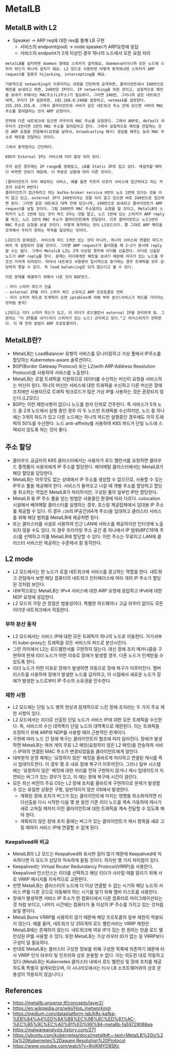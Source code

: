 # MetalLB

## MetalLB with L2
- Speaker -> ARP req에 대한 res를 통해 LB 구현
    - 서비스의 endpoint(pod) -> node speaker가 ARP요청에 응답
    - 서비스의 endpoint가 2개 이상인 경우 하나의 노드에서 모든 요청 처리

```
metalLB를 설치하면 daemon 형태로 스피커가 설치돼요, daemonset이니까 모든 노드에 스피커 파드가 하나씩 설치가 돼요. L2 모드로 사용하면 어떻게 동작하냐면 스피커가 ARP request를 일종의 hijacking, intercepting을 해요. 

기본적으로 networking이 이루어지는 과정을 간단하게 요약하면, 클라이언트에서 240번으로 패킷을 보내려고 하면, 240번은 IP이다. IP networking을 위한 것이고, 실질적으로 패킷을 보내기 위해서는 MAC주소(L2주소)가 필요하다. 그러면 240번, 그러니까 같은 네트워크 대역, 우리가 IP 설정하면, 192.168.0.240을 설정하고, netmask를 설정한다. 255.255.255.0. 그래서 클라이언트와 서버가 같은 네트워크 주소 안에 있으면 서버의 MAC 주소를 알려달라는 것이 ARP 요청이다.

만약에 다른 네트워크에 있으면 라우터의 MAC 주소를 요청한다. 그래서 ARP로, default 라우터가 1번이면 1번의 MAC 주소를 알려달라고 한다. 그래서 실질적으로 패킷을 전달하는 것은 ARP 요청을 전달해서(요청을 날려서, broadcasting 해서) 응답을 해주는 놈의 MAC 주소로 패킷을 전달하는 것이다.

그래서 동작원리는 간단하다. 

K8S의 External IP는 서비스에 이미 할당 되어 있다. 

우리 같은 경우에는 IP range를 정해놓고, LB를 Static IP로 잡고 있다. 재설치할 때마다 바뀌면 안되기 때문에. 이 부분은 상황에 따라 다른 것이다.

(클라이언트가 이미 해당하는 서비스, 예를 들면 카프카 브로커 서비스에 접근하려고 하는 카프카 브로커 0번이)
클라이언트가 접근하려고 하는 kafka-broker service 0번이 노드 1번에 있다는 것을 이미 알고 있고, external IP가 240번이라는 것을 이미 알고 있으면 바로 240번으로 접근하면 된다. 그러면 같은 네트워크 대역 안에 있으니까, 240번으로 보내려고 클라이언트가 ARP request를 날릴 것이다. 그럼 240번의 MAC 주소달라는 요청을 할 것이고, MetalLB의 스피커가 노드 1번에 있는 것이 파드 3라는 것을 알고, 노드 1번에 있는 스피커가 ARP reply를 하고, 노드 1번의 MAC 주소가 클라이언트에게 전달된다. 이후 클라이언트는 노드1번의 MAC 주소로 요청을 보낼 것이다. 이렇게 동작하는 것이 L2모드이다. 말 그대로 ARP 패킷을 조작해서 우리가 원하는 목적을 달성하는 것이다. 

L2모드의 문제점은, 서비스에 파드 1개만 있는 것이 아니라, 하나의 서비스와 연결된 파드가 여러 개 설정되어 있을 것이다. 그러면 ARP request가 들어왔을 때 2~3가 동시에 reply할 수는 없다. 그래서 MetalLB L2는 2개 이상일 경우에 리더를 선출한다. 리더로 선출된 노드가 ARP reply를 한다. 문제는 리더에게만 패킷을 보내기 때문에 리더가 있는 노드를 무조건 거치게 되어있다. 따라서 네트워크 사용량이 일시적으로 증가하는 경우 트래픽을 모두 감당하지 못할 수 있다. 즉 load balancing은 되지 않는다고 볼 수 있다.

이런 문제를 해결하기 위해서 나온 것이 BGP모드.
```
```
- 리더 스피커 파드가 선출
- external IP를 리더 스피커 파드 소유라고 ARP 프로토콜로 전파
- 리더 스피커 파드로 트래픽이 오면 iptables에 의해 부하 분산(서비스가 파드를 가리키는 것처럼 동작)

L2모드는 리더 스피커 파드가 있고, 이 리더가 로드밸런서 external IP를 관리하게 됨. 그 원리는 "이 IP들을 내가(리더 스피커가 있는 노드) 관리하고 있다."고 리더스피커가 전파한다. 이 때 전파 방법이 ARP 프로토콜이다. 
```


## MetalLB란?
- MetalLB는 LoadBalancer 유형의 서비스를 모니터링하고 가상 풀에서 IP주소를 할당하는 Kubernetes-aware 솔루션이다.
- BGP(Border Gateway Protocol) 또는 L2(with ARP:Address Resolution Protocol)를 사용하여 서비스를 노출한다.
- MetalLB는 로컬 트래픽을 지원하므로 데이터를 수신하는 머신이 요청을 서비스하는 머신이 된다. 하나의 머신만 서비스에 대한 트래픽을 수신하고 다른 머신은 장애 조치에만 사용되므로 트래픽 워크로드가 많은 가상 IP를 사용하는 것은 권장되지 않는다.(L2모드)
- BGP는 이런 제한사항이 없으나 노드를 원자 단위로 간주한다. 즉 서비스가 5개 노드 중 2개 노드에서 실행 중인 경우 이 두 노드만 트래픽을 수신하지만, 노드 중 하나에는 3개의 파드가 있고 다른 노드에는 하나의 파드만 실행중인 경우에도 각각 트래픽의 50%를 수신한다. 노드 anti-affinity를 사용하여 K8S 파드가 단일 노드에 스택되지 않도록 하는 것이 좋다.

## 주소 할당
- 클라우드 공급자의 K8S 클러스터에서는 사용자가 로드 밸런서를 요청하면 클라우드 플랫폼이 사용자에게 IP 주소를 할당한다. 베어메탈 클러스터에서는 MetalLB가 해당 할당을 담당한다.
- MetalLB는 아무것도 없는 상태에서 IP 주소를 생성할 수 없으므로, 사용할 수 있는 IP주소 풀을 제공해야 한다. 서비스가 들어오고 나갈 때 개별 주소를 할당하고 할당을 취소하는 작업은 MetalLB가 처리하지만, 구성된 풀의 일부인 IP만 할당한다.
- MetalLB 용 IP 주소 풀을 얻는 방법은 사용중인 환경에 따라 다르다. colocation 시설에서 베어메탈 클러스터를 실행하는 경우, 호스팅 제공업체에서 임대용 IP 주소를 제공할 수 있다. 이 경우 `/26`의 IP공간(64개 주소)을 임대하고 클러스터 서비스를 위해 해당 범위를 MetalLB에 제공하면 된다.
- 또는 클러스터를 사설로 사용하여 인근 LAN에 서비스를 제공하지만 인터넷에 노출되지 않을 수도 있다. 이 경우 프라이빗 주소 공간 중 하나에서 IP 범위(RFC1918 주소)를 선택하고 이를 MetalLB에 할당할 수 있다. 이런 주소는 무료이고 LAN에 클러스터 서비스만 제공하는 수준에서 잘 동작한다.

## L2 mode
- L2 모드에서는 한 노드가 로컬 네트워크에 서비스를 광고하는 역할을 한다. 네트워크 관점에서 보면 해당 컴퓨터의 네트워크 인터페이스에 여러 개의 IP 주소가 할당된 것처럼 보인다.
- 내부적으로는 MetalLB는 IPv4 서비스에 대한 ARP 요청에 응답하고 IPv6에 대한 NDP 요청에 응답한다.
- L2 모드의 가장 큰 장점은 범용성이다. 특별한 하드웨어나 고급 라우터 없이도 모든 이더넷 네트워크에서 작동한다.

### 부하 분산 동작
- L2 모드에서는 서비스 IP에 대한 모든 트래픽이 하나의 노드로 이동한다. 거기서부터 kube-proxy는 트래픽을 모든 서비스의 파드로 분산시킨다.
- 그런 의미에서 L2는 로드밸런서를 구현하지 않는다. 대신 장애 조치 메커니즘을 구현하여 현재 리더 노드가 어떤 이유로 장애가 발생할 경우, 다른 노드가 인계받을 수 있도록 한다.
- 리더 노드가 어떤 이유로 장애가 발생하면 자동으로 장애 복구가 이루어진다. 멤버 리스트를 사용하여 장애가 발생한 노드를 감지하고, 이 시점에서 새로운 노드가 장애가 발생한 노드로부터 IP 주소의 소유권을 인수한다.

### 제한 사항
- L2 모드에는 단일 노드 병목 현상과 잠재적으로 느린 장애 조치라는 두 가지 주요 제한 사항이 있다.
- L2 모드에서는 리더로 선출된 단일 노드가 서비스 IP에 대한 모든 트래픽을 수신한다. 즉, 서비스의 수신 대역폭이 단일 노드의 대역폭으로 제한된다. 이는 트래픽을 조정하기 위해 ARP와 NDP를 사용할 때의 근본적인 한계이다.
- 구현에 따라 노드 간 장애 복구는 클라이언트의 협조에 따라 달라진다. 장애가 발생하면 MetalLB는 여러 개의 무료 L2 패킷(요청하지 않은 L2 패킷)을 전송하여 서비스 IP와의 연결된 MAC 주소가 변경되었음을 클라이언트에게 알린다.
- 대부분의 운영 체제는 '요청하지 않은' 패킷을 올바르게 처리하고 연결된 캐시를 즉시 업데이트한다. 이 경우 몇 초 내로 장애 복구가 이루어진다. 그러나 일부 시스템에는 '요청하지 않은' 패킷에 대한 처리를 전혀 구현하지 않거나 캐시 업데이트가 지연되는 버그가 있는 경우가 있고, 이 때는 장애 복구에 시간이 걸린다.
- 모든 최신 버전의 주요 OS는 L2 장애 조치를 올바르게 구현하므로 문제가 발생할 수 있는 유일한 상황은 구형, 일반적이지 않은 OS에서 발생한다.
    - 계획된 장애 조치가 버그가 있는 클라이언트에 미치는 영향을 최소화하려면 리더선출을 다시 시작한 다음 몇 분 동안 기존 리더 노드를 계속 가동하여 캐시가 새로 고쳐질 때까지 이전 클라이언트에 대한 트래픽을 계속 전달할 수 있도록 해야 한다.
    - 게획되지 않은 장애 조치 중에는 버그가 있는 클라이언트가 캐시 항목을 새로 고칠 때까지 서비스 IP에 연결할 수 없게 된다.

### Keepalived와 비교
- MetalLB의 L2 모드는 Keepalived와 유사한 점이 많기 때문에 Keepalived에 익숙하다면 이 모드가 상당히 익숙하게 들릴 것이다. 하지만 몇 가지 차이점이 있다.
- Keepalived는 Virtual Router Redundancy Protocol(VRRP)을 사용한다. Keepalived 인스턴스는 리더를 선택하고 해당 리더가 사라질 때를 알리기 위해 서로 VRRP 메시지를 지속적으로 교환한다.
- 반면 MetalLB는 클러스터의 노드에 더 이상 연결할 수 없는 시기와 해당 노드의 서비스 IP를 다른 곳으로 이동해야 하는 시기를 알기 위해 멤버 리스트를 사용한다.
- 장애가 발생하면 서비스 IP 주소가 한 컴퓨터에서 다른 컴퓨터로 마이그레이션되는 것 처럼 보이고, 나머지 시간에는 컴퓨터가 둘 이상의 IP 주소를 가지고 있는 것처럼 보일 뿐이다.
- MetalLBsms VRRP를 사용하지 않기 때문에 해당 프로토콜의 일부 제한이 적용되지 않는다. 예를 들어, 네트워크 당 255개의 로드 밸런서라는 VRRP 제한은 MetalLB에는 존재하지 않는다. 네트워크에 여유 IP가 있는 한 원하는 만큼 로드 밸런싱된 IP를 사용할 수 있다. 또한 MetalLB는 가상 라우터 ID가 없는 등 VRRP보다 구성이 덜 필요하다.
- 반대로 MetalLB는 클러스터 구성원 정보를 위해 구성원 목록에 의존하기 떄문에 타사 VRRP 인식 라우터 및 인프라와 상호 운용할 수 없다. 이는 의도한 대로 작동하고 있다.(MetalLB는 Kubernetes 클러스터 내에서 로드 밸런싱 및 장애 조치를 제공하도록 특별히 설계되었으며, 이 시나리오에서는 타사 LB 소프트웨어와의 상호 운용성이 적용되지 않습니다.)

## References
- https://metallb.universe.tf/concepts/layer2/
- https://en.wikipedia.org/wiki/Hop_(networking)
- https://medium.com/dataplatform-lab/k8s-kafka-%EB%84%A4%ED%8A%B8%EC%9B%8C%ED%81%AC-%EC%B5%9C%EC%A0%81%ED%99%94-metallb-fa59729086ea
- https://malwareanalysis.tistory.com/271
- https://ubuntu.com/kubernetes/docs/metallb#:~:text=MetalLB%20is%20a%20Kubernetes%2Daware,Resolution%20Protocol
- https://www.youtube.com/watch?v=RnjKMYD8SKc